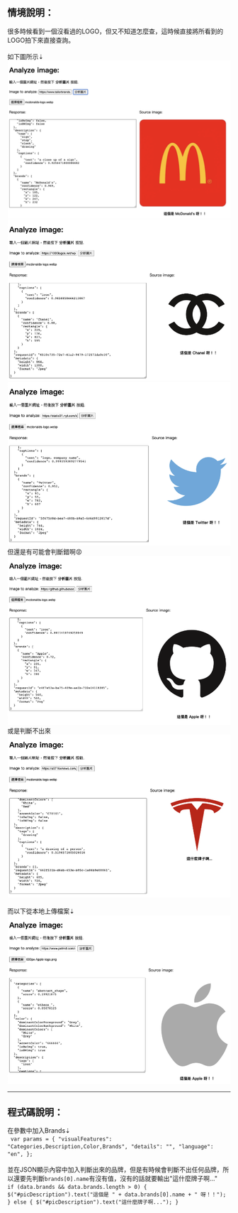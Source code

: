## 情境說明：
很多時候看到一個沒看過的LOGO，但又不知道怎麼查，這時候直接將所看到的LOGO拍下來直接查詢。<br>
<br>
如下圖所示⇣<br>
![Alt text](Serch_brands5.png)<br>
![Alt text](Serch_brands4.png)<br>
![Alt text](Serch_brands3.png)<br>
但還是有可能會判斷錯啊😡
![Alt text](Serch_brands1.png)<br>
或是判斷不出來<br>
![Alt text](Serch_brands6.png)<br>
<br>
而以下從本地上傳檔案⇣<br>
![Alt text](Serch_brands7.png)<br>

-------
## 程式碼說明：
在參數中加入Brands⇣<br>
   ` var params = {
        "visualFeatures": "Categories,Description,Color,Brands",
        "details": "",
        "language": "en",
    };`<br>
    <br>
    並在JSON顯示內容中加入判斷出來的品牌，但是有時候會判斷不出任何品牌，所以還要先判斷`brands[0].name`有沒有值，沒有的話就要輸出"這什麼牌子啊..."<br>
    `if (data.brands && data.brands.length > 0) {
            $("#picDescription").text("這個是 " + data.brands[0].name + " 呀！！");
        } else {
            $("#picDescription").text("這什麼牌子啊...");
        }`
